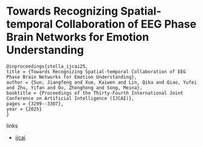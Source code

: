 # Towards Recognizing Spatial-temporal Collaboration of EEG Phase Brain Networks for Emotion Understanding

```
@inproceedings{stella_ijcai25,
title = {Towards Recognizing Spatial-temporal Collaboration of EEG Phase Brain Networks for Emotion Understanding},
author = {Sun, Jiangfeng and Xue, Kaiwen and Lin, Qika and Qiao, Yufei and Zhu, Yifan and Ou, Zhonghong and Song, Meina},
booktitle = {Proceedings of the Thirty-Fourth International Joint Conference on Artificial Intelligence (IJCAI)},
pages = {3299--3307},
year = {2025}
}
```

links
- [ijcai](https://www.ijcai.org/proceedings/2025/367)
